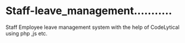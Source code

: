 # Staff-leave_management...........
Staff Employee leave management system with the help of CodeLytical using php ,js etc.
